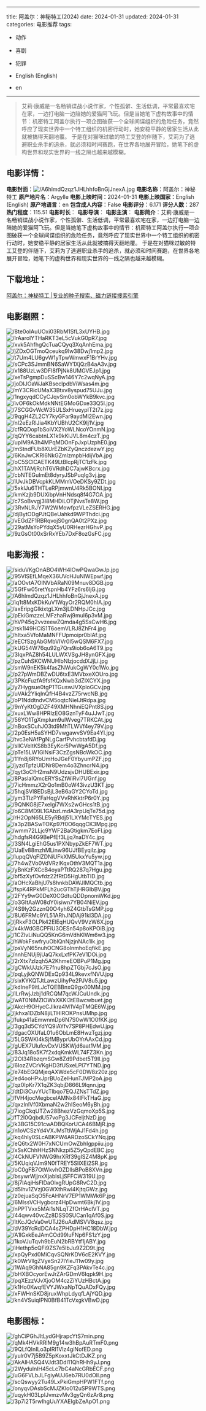 
---
title: 阿盖尔：神秘特工(2024)
date: 2024-01-31
updated: 2024-01-31
categories: 电影推荐
tags:
- 动作
- 喜剧
- 犯罪

- English (English)
- en
---


> 艾莉·康威是一名畅销谍战小说作家，个性孤僻、生活低调，平常最喜欢宅在家，一边打电脑一边陪她的爱猫阿飞玩。但是当她笔下虚构故事中的情节：机密特工阿盖尔执行一项企图破获一个全球间谍组织的危险任务，竟然呼应了现实世界中一个特工组织的机密行动时，她安稳平静的居家生活从此就被搞得天翻地覆。 于是在对猫咪过敏的特工艾登的伴随下，艾莉为了逃避职业杀手的追杀，就必须和时间赛跑，在世界各地展开冒险，她笔下的虚构世界和现实世界的一线之隔也越来越模糊。

## **电影详情**：

**电影封面**：<img src="https://image.tmdb.org/t/p/w200/A6hlmdQzqz1JHLhhfoBnGjJnexA.jpg" alt="/A6hlmdQzqz1JHLhhfoBnGjJnexA.jpg" title="/A6hlmdQzqz1JHLhhfoBnGjJnexA.jpg">
**电影名称**：阿盖尔：神秘特工
**原产地片名**：Argylle
**电影上映时间**：2024-01-31
**电影上映国家**：English (English)
**原产地语言**：en
**包含成人内容**：False
**电影评分**：6.171
**评分人数**：287
**热门程度**：115.51
**电影时长**：
**电影导演**：
**电影主演**：
**电影简介**：艾莉·康威是一名畅销谍战小说作家，个性孤僻、生活低调，平常最喜欢宅在家，一边打电脑一边陪她的爱猫阿飞玩。但是当她笔下虚构故事中的情节：机密特工阿盖尔执行一项企图破获一个全球间谍组织的危险任务，竟然呼应了现实世界中一个特工组织的机密行动时，她安稳平静的居家生活从此就被搞得天翻地覆。 于是在对猫咪过敏的特工艾登的伴随下，艾莉为了逃避职业杀手的追杀，就必须和时间赛跑，在世界各地展开冒险，她笔下的虚构世界和现实世界的一线之隔也越来越模糊。

## **下载地址**：
[阿盖尔：神秘特工 |专业的种子搜索、磁力链接搜索引擎](https://movie.amd794.com:2083/?search=Argylle&ordering=&mode=match_phrase&page_size=10&page=1)
 

## **电影剧照**：
<img src="https://image.tmdb.org/t/p/original/8te0oIAuUOxi03RbM1SfL3xUYHB.jpg" alt="/8te0oIAuUOxi03RbM1SfL3xUYHB.jpg" title="/8te0oIAuUOxi03RbM1SfL3xUYHB.jpg"><img src="https://image.tmdb.org/t/p/original/lrAarolYTHaRKT3eL5cVukG0pR7.jpg" alt="/lrAarolYTHaRKT3eL5cVukG0pR7.jpg" title="/lrAarolYTHaRKT3eL5cVukG0pR7.jpg"><img src="https://image.tmdb.org/t/p/original/xvk5AhfhgQcTuaCQyq3XqAnhEma.jpg" alt="/xvk5AhfhgQcTuaCQyq3XqAnhEma.jpg" title="/xvk5AhfhgQcTuaCQyq3XqAnhEma.jpg"><img src="https://image.tmdb.org/t/p/original/jZDxOGTmoQceukq9Iw38Dwj1mp2.jpg" alt="/jZDxOGTmoQceukq9Iw38Dwj1mp2.jpg" title="/jZDxOGTmoQceukq9Iw38Dwj1mp2.jpg"><img src="https://image.tmdb.org/t/p/original/t7Um4LU6gvW1yTpwWmwxF1BrYHv.jpg" alt="/t7Um4LU6gvW1yTpwWmwxF1BrYHv.jpg" title="/t7Um4LU6gvW1yTpwWmwxF1BrYHv.jpg"><img src="https://image.tmdb.org/t/p/original/sCPc3SJmmBN6SaWY1XjQzB4aA3v.jpg" alt="/sCPc3SJmmBN6SaWY1XjQzB4aA3v.jpg" title="/sCPc3SJmmBN6SaWY1XjQzB4aA3v.jpg"><img src="https://image.tmdb.org/t/p/original/x188UzLw3DFI8fPjNk8UMGVEJp1.jpg" alt="/x188UzLw3DFI8fPjNk8UMGVEJp1.jpg" title="/x188UzLw3DFI8fPjNk8UMGVEJp1.jpg"><img src="https://image.tmdb.org/t/p/original/xeTsPgmpDuSScBw146Y7c2wqNyA.jpg" alt="/xeTsPgmpDuSScBw146Y7c2wqNyA.jpg" title="/xeTsPgmpDuSScBw146Y7c2wqNyA.jpg"><img src="https://image.tmdb.org/t/p/original/joDIJOaWJaKBseclpdbViWsas4m.jpg" alt="/joDIJOaWJaKBseclpdbViWsas4m.jpg" title="/joDIJOaWJaKBseclpdbViWsas4m.jpg"><img src="https://image.tmdb.org/t/p/original/mY3CRicUMaX3Btxv8yspud75UJu.jpg" alt="/mY3CRicUMaX3Btxv8yspud75UJu.jpg" title="/mY3CRicUMaX3Btxv8yspud75UJu.jpg"><img src="https://image.tmdb.org/t/p/original/1ngxyqdCCyCJqvSm0obWYkB9kvc.jpg" alt="/1ngxyqdCCyCJqvSm0obWYkB9kvc.jpg" title="/1ngxyqdCCyCJqvSm0obWYkB9kvc.jpg"><img src="https://image.tmdb.org/t/p/original/ivOF6kOkMdkNNtEGMoGDxe33Q5I.jpg" alt="/ivOF6kOkMdkNNtEGMoGDxe33Q5I.jpg" title="/ivOF6kOkMdkNNtEGMoGDxe33Q5I.jpg"><img src="https://image.tmdb.org/t/p/original/7SCGGvWcW35ULSxHrueypIT2t7z.jpg" alt="/7SCGGvWcW35ULSxHrueypIT2t7z.jpg" title="/7SCGGvWcW35ULSxHrueypIT2t7z.jpg"><img src="https://image.tmdb.org/t/p/original/9qgH4ZL2CY7kyGFar9aydMl2Ewn.jpg" alt="/9qgH4ZL2CY7kyGFar9aydMl2Ewn.jpg" title="/9qgH4ZL2CY7kyGFar9aydMl2Ewn.jpg"><img src="https://image.tmdb.org/t/p/original/nI2eEzRlJia4KbYUBhU2CK9Ij1V.jpg" alt="/nI2eEzRlJia4KbYUBhU2CK9Ij1V.jpg" title="/nI2eEzRlJia4KbYUBhU2CK9Ij1V.jpg"><img src="https://image.tmdb.org/t/p/original/cfRQDop1bSolVX2YoWLNcoYOnmN.jpg" alt="/cfRQDop1bSolVX2YoWLNcoYOnmN.jpg" title="/cfRQDop1bSolVX2YoWLNcoYOnmN.jpg"><img src="https://image.tmdb.org/t/p/original/qQYY6cabtnLX1k9kKlJVL8m4czT.jpg" alt="/qQYY6cabtnLX1k9kKlJVL8m4czT.jpg" title="/qQYY6cabtnLX1k9kKlJVL8m4czT.jpg"><img src="https://image.tmdb.org/t/p/original/uplM9A3h4MPqMDOnFpJxpUzphE0.jpg" alt="/uplM9A3h4MPqMDOnFpJxpUzphE0.jpg" title="/uplM9A3h4MPqMDOnFpJxpUzphE0.jpg"><img src="https://image.tmdb.org/t/p/original/mStndFUb8XUrEZbKZyQnczdezwY.jpg" alt="/mStndFUb8XUrEZbKZyQnczdezwY.jpg" title="/mStndFUb8XUrEZbKZyQnczdezwY.jpg"><img src="https://image.tmdb.org/t/p/original/6KnJwCKRl6NkGZmlzmpbHdijVbA.jpg" alt="/6KnJwCKRl6NkGZmlzmpbHdijVbA.jpg" title="/6KnJwCKRl6NkGZmlzmpbHdijVbA.jpg"><img src="https://image.tmdb.org/t/p/original/oC5SClCAETK49LtBlcpRjTC1zFk.jpg" alt="/oC5SClCAETK49LtBlcpRjTC1zFk.jpg" title="/oC5SClCAETK49LtBlcpRjTC1zFk.jpg"><img src="https://image.tmdb.org/t/p/original/hX1TAMjRchT6VRdhDC7ajwKBcrx.jpg" alt="/hX1TAMjRchT6VRdhDC7ajwKBcrx.jpg" title="/hX1TAMjRchT6VRdhDC7ajwKBcrx.jpg"><img src="https://image.tmdb.org/t/p/original/cbNTEGuImEt8dyryJSbPuqIg3vj.jpg" alt="/cbNTEGuImEt8dyryJSbPuqIg3vj.jpg" title="/cbNTEGuImEt8dyryJSbPuqIg3vj.jpg"><img src="https://image.tmdb.org/t/p/original/lUvJkDBVcpkKLMMmVOeDKSy9ZDt.jpg" alt="/lUvJkDBVcpkKLMMmVOeDKSy9ZDt.jpg" title="/lUvJkDBVcpkKLMMmVOeDKSy9ZDt.jpg"><img src="https://image.tmdb.org/t/p/original/5xklJu6THTLeRPjmwnU4Rk5BONI.jpg" alt="/5xklJu6THTLeRPjmwnU4Rk5BONI.jpg" title="/5xklJu6THTLeRPjmwnU4Rk5BONI.jpg"><img src="https://image.tmdb.org/t/p/original/kmKzjb9DUXibpVnHNdsq8f4G7OA.jpg" alt="/kmKzjb9DUXibpVnHNdsq8f4G7OA.jpg" title="/kmKzjb9DUXibpVnHNdsq8f4G7OA.jpg"><img src="https://image.tmdb.org/t/p/original/c7SoBvvgj3I8MHDiLOTjNvsTe8W.jpg" alt="/c7SoBvvgj3I8MHDiLOTjNvsTe8W.jpg" title="/c7SoBvvgj3I8MHDiLOTjNvsTe8W.jpg"><img src="https://image.tmdb.org/t/p/original/3RvNLRJY7W2WMowfpzVLeZSERHG.jpg" alt="/3RvNLRJY7W2WMowfpzVLeZSERHG.jpg" title="/3RvNLRJY7W2WMowfpzVLeZSERHG.jpg"><img src="https://image.tmdb.org/t/p/original/djBytODgPJtQBeUahkd9WPThdci.jpg" alt="/djBytODgPJtQBeUahkd9WPThdci.jpg" title="/djBytODgPJtQBeUahkd9WPThdci.jpg"><img src="https://image.tmdb.org/t/p/original/vEGdZF1RBRqvojS0gnQA0t2PXz.jpg" alt="/vEGdZF1RBRqvojS0gnQA0t2PXz.jpg" title="/vEGdZF1RBRqvojS0gnQA0t2PXz.jpg"><img src="https://image.tmdb.org/t/p/original/29atMsYoPYdqX5yU0RHezrHGhvP.jpg" alt="/29atMsYoPYdqX5yU0RHezrHGhvP.jpg" title="/29atMsYoPYdqX5yU0RHezrHGhvP.jpg"><img src="https://image.tmdb.org/t/p/original/9zGsOt00xSrRxYEb7DxF8ozGsFC.jpg" alt="/9zGsOt00xSrRxYEb7DxF8ozGsFC.jpg" title="/9zGsOt00xSrRxYEb7DxF8ozGsFC.jpg">

## **电影海报**：
<img src="https://image.tmdb.org/t/p/original/siduVKgOnABO4WH4lOwPQwaGwJp.jpg" alt="/siduVKgOnABO4WH4lOwPQwaGwJp.jpg" title="/siduVKgOnABO4WH4lOwPQwaGwJp.jpg"><img src="https://image.tmdb.org/t/p/original/95VlSEfLMqeX36UVcHJuNlWEpwf.jpg" alt="/95VlSEfLMqeX36UVcHJuNlWEpwf.jpg" title="/95VlSEfLMqeX36UVcHJuNlWEpwf.jpg"><img src="https://image.tmdb.org/t/p/original/aOOvtA7OINVbARaN09Mnuv8DGB.jpg" alt="/aOOvtA7OINVbARaN09Mnuv8DGB.jpg" title="/aOOvtA7OINVbARaN09Mnuv8DGB.jpg"><img src="https://image.tmdb.org/t/p/original/5GfFw05retYspnHb4YFz6rs6ljG.jpg" alt="/5GfFw05retYspnHb4YFz6rs6ljG.jpg" title="/5GfFw05retYspnHb4YFz6rs6ljG.jpg"><img src="https://image.tmdb.org/t/p/original/A6hlmdQzqz1JHLhhfoBnGjJnexA.jpg" alt="/A6hlmdQzqz1JHLhhfoBnGjJnexA.jpg" title="/A6hlmdQzqz1JHLhhfoBnGjJnexA.jpg"><img src="https://image.tmdb.org/t/p/original/iq1t8MxKDkKuV1WqyOr2RQM0hIA.jpg" alt="/iq1t8MxKDkKuV1WqyOr2RQM0hIA.jpg" title="/iq1t8MxKDkKuV1WqyOr2RQM0hIA.jpg"><img src="https://image.tmdb.org/t/p/original/axEripgGIkixtgLXm3jLDNHpJCc.jpg" alt="/axEripgGIkixtgLXm3jLDNHpJCc.jpg" title="/axEripgGIkixtgLXm3jLDNHpJCc.jpg"><img src="https://image.tmdb.org/t/p/original/pEkiGmzzeLMFzhaRwj9mul6p3vM.jpg" alt="/pEkiGmzzeLMFzhaRwj9mul6p3vM.jpg" title="/pEkiGmzzeLMFzhaRwj9mul6p3vM.jpg"><img src="https://image.tmdb.org/t/p/original/hVP45q2vvzeewZQmda4g5SsCwH6.jpg" alt="/hVP45q2vvzeewZQmda4g5SsCwH6.jpg" title="/hVP45q2vvzeewZQmda4g5SsCwH6.jpg"><img src="https://image.tmdb.org/t/p/original/rsk1I49HCiS1T6oemVLRJ8ZhFr4.jpg" alt="/rsk1I49HCiS1T6oemVLRJ8ZhFr4.jpg" title="/rsk1I49HCiS1T6oemVLRJ8ZhFr4.jpg"><img src="https://image.tmdb.org/t/p/original/hItxa5VfoMaMNFFUpmoipr0blAf.jpg" alt="/hItxa5VfoMaMNFFUpmoipr0blAf.jpg" title="/hItxa5VfoMaMNFFUpmoipr0blAf.jpg"><img src="https://image.tmdb.org/t/p/original/eECfSzgAbGMbVIVr0I5wQSM6FX7.jpg" alt="/eECfSzgAbGMbVIVr0I5wQSM6FX7.jpg" title="/eECfSzgAbGMbVIVr0I5wQSM6FX7.jpg"><img src="https://image.tmdb.org/t/p/original/kUG54W76qu92g7Qrs9iob6oA6T9.jpg" alt="/kUG54W76qu92g7Qrs9iob6oA6T9.jpg" title="/kUG54W76qu92g7Qrs9iob6oA6T9.jpg"><img src="https://image.tmdb.org/t/p/original/3IqxPAZ8h54LULWXVSgJH8ynGFX.jpg" alt="/3IqxPAZ8h54LULWXVSgJH8ynGFX.jpg" title="/3IqxPAZ8h54LULWXVSgJH8ynGFX.jpg"><img src="https://image.tmdb.org/t/p/original/pzCuhSKCWNUHlbNlzjocddXJjLi.jpg" alt="/pzCuhSKCWNUHlbNlzjocddXJjLi.jpg" title="/pzCuhSKCWNUHlbNlzjocddXJjLi.jpg"><img src="https://image.tmdb.org/t/p/original/smW9nEK5k4fasZNWukCgWY0c1Wo.jpg" alt="/smW9nEK5k4fasZNWukCgWY0c1Wo.jpg" title="/smW9nEK5k4fasZNWukCgWY0c1Wo.jpg"><img src="https://image.tmdb.org/t/p/original/p27pWmDBZwDU6txE3MVbxeXOUro.jpg" alt="/p27pWmDBZwDU6txE3MVbxeXOUro.jpg" title="/p27pWmDBZwDU6txE3MVbxeXOUro.jpg"><img src="https://image.tmdb.org/t/p/original/3PKcFuzfA9fsfKQxNwb3dZlXCYX.jpg" alt="/3PKcFuzfA9fsfKQxNwb3dZlXCYX.jpg" title="/3PKcFuzfA9fsfKQxNwb3dZlXCYX.jpg"><img src="https://image.tmdb.org/t/p/original/yZHygsue0tgP1TGuswJVXploGCv.jpg" alt="/yZHygsue0tgP1TGuswJVXploGCv.jpg" title="/yZHygsue0tgP1TGuswJVXploGCv.jpg"><img src="https://image.tmdb.org/t/p/original/uVAk2YliqInQfH4B4vzZ75rwcNB.jpg" alt="/uVAk2YliqInQfH4B4vzZ75rwcNB.jpg" title="/uVAk2YliqInQfH4B4vzZ75rwcNB.jpg"><img src="https://image.tmdb.org/t/p/original/oP1NddtndvCM5oqtcNieIJtRdpa.jpg" alt="/oP1NddtndvCM5oqtcNieIJtRdpa.jpg" title="/oP1NddtndvCM5oqtcNieIJtRdpa.jpg"><img src="https://image.tmdb.org/t/p/original/9nYyKtOgDZF49XMHNhniEQPnt8S.jpg" alt="/9nYyKtOgDZF49XMHNhniEQPnt8S.jpg" title="/9nYyKtOgDZF49XMHNhniEQPnt8S.jpg"><img src="https://image.tmdb.org/t/p/original/xuxLWw8HPRIzEO8GznTyF4uJJwT.jpg" alt="/xuxLWw8HPRIzEO8GznTyF4uJJwT.jpg" title="/xuxLWw8HPRIzEO8GznTyF4uJJwT.jpg"><img src="https://image.tmdb.org/t/p/original/56YO1TgXmplum9ulWveg7TRKCAt.jpg" alt="/56YO1TgXmplum9ulWveg7TRKCAt.jpg" title="/56YO1TgXmplum9ulWveg7TRKCAt.jpg"><img src="https://image.tmdb.org/t/p/original/nBoxSCuhJO3td9MhTLWVf4ey79V.jpg" alt="/nBoxSCuhJO3td9MhTLWVf4ey79V.jpg" title="/nBoxSCuhJO3td9MhTLWVf4ey79V.jpg"><img src="https://image.tmdb.org/t/p/original/2p0EsH5aSYHD7vwgawvSV9Ea4YI.jpg" alt="/2p0EsH5aSYHD7vwgawvSV9Ea4YI.jpg" title="/2p0EsH5aSYHD7vwgawvSV9Ea4YI.jpg"><img src="https://image.tmdb.org/t/p/original/tvc3eNAfPgNLgCarfPvhcbtafdD.jpg" alt="/tvc3eNAfPgNLgCarfPvhcbtafdD.jpg" title="/tvc3eNAfPgNLgCarfPvhcbtafdD.jpg"><img src="https://image.tmdb.org/t/p/original/sllCVeItKS8b3EyKcr5PwWgA5Df.jpg" alt="/sllCVeItKS8b3EyKcr5PwWgA5Df.jpg" title="/sllCVeItKS8b3EyKcr5PwWgA5Df.jpg"><img src="https://image.tmdb.org/t/p/original/pTe15LW1GlNsiF3CzZgsNBcWkOC.jpg" alt="/pTe15LW1GlNsiF3CzZgsNBcWkOC.jpg" title="/pTe15LW1GlNsiF3CzZgsNBcWkOC.jpg"><img src="https://image.tmdb.org/t/p/original/11fn8j6RYoUmHoJGeF0YbyumPZF.jpg" alt="/11fn8j6RYoUmHoJGeF0YbyumPZF.jpg" title="/11fn8j6RYoUmHoJGeF0YbyumPZF.jpg"><img src="https://image.tmdb.org/t/p/original/jyzdTpfzUIDNr8Dem4o3ZhncrN4.jpg" alt="/jyzdTpfzUIDNr8Dem4o3ZhncrN4.jpg" title="/jyzdTpfzUIDNr8Dem4o3ZhncrN4.jpg"><img src="https://image.tmdb.org/t/p/original/qyt3oCfH2msN9UdzsjvDHUBExir.jpg" alt="/qyt3oCfH2msN9UdzsjvDHUBExir.jpg" title="/qyt3oCfH2msN9UdzsjvDHUBExir.jpg"><img src="https://image.tmdb.org/t/p/original/8PaslaIQmcERYSsZtWiRvl7UGnf.jpg" alt="/8PaslaIQmcERYSsZtWiRvl7UGnf.jpg" title="/8PaslaIQmcERYSsZtWiRvl7UGnf.jpg"><img src="https://image.tmdb.org/t/p/original/7icHmmzX2rQo1mB0oW43ivzU3KT.jpg" alt="/7icHmmzX2rQo1mB0oW43ivzU3KT.jpg" title="/7icHmmzX2rQo1mB0oW43ivzU3KT.jpg"><img src="https://image.tmdb.org/t/p/original/5hqjSVl8EDsBjL3eB6aGY2CYoTd.jpg" alt="/5hqjSVl8EDsBjL3eB6aGY2CYoTd.jpg" title="/5hqjSVl8EDsBjL3eB6aGY2CYoTd.jpg"><img src="https://image.tmdb.org/t/p/original/ym3TlzPYFaHqgVVvRhKktrP6r0Y.jpg" alt="/ym3TlzPYFaHqgVVvRhKktrP6r0Y.jpg" title="/ym3TlzPYFaHqgVVvRhKktrP6r0Y.jpg"><img src="https://image.tmdb.org/t/p/original/9QNKG8jE7xeIgi7WXs2wGHcs1tB.jpg" alt="/9QNKG8jE7xeIgi7WXs2wGHcs1tB.jpg" title="/9QNKG8jE7xeIgi7WXs2wGHcs1tB.jpg"><img src="https://image.tmdb.org/t/p/original/o6C8MD9L1GAbzLmdA3rpUqTe75d.jpg" alt="/o6C8MD9L1GAbzLmdA3rpUqTe75d.jpg" title="/o6C8MD9L1GAbzLmdA3rpUqTe75d.jpg"><img src="https://image.tmdb.org/t/p/original/rH2OpN65LE5yRBdj51LXYMcTYES.jpg" alt="/rH2OpN65LE5yRBdj51LXYMcTYES.jpg" title="/rH2OpN65LE5yRBdj51LXYMcTYES.jpg"><img src="https://image.tmdb.org/t/p/original/a3p2BASwTOKp97f0O6qqgCK3Mpg.jpg" alt="/a3p2BASwTOKp97f0O6qqgCK3Mpg.jpg" title="/a3p2BASwTOKp97f0O6qqgCK3Mpg.jpg"><img src="https://image.tmdb.org/t/p/original/wmm72LLjc9YWF2BaGtigkm7EoFI.jpg" alt="/wmm72LLjc9YWF2BaGtigkm7EoFI.jpg" title="/wmm72LLjc9YWF2BaGtigkm7EoFI.jpg"><img src="https://image.tmdb.org/t/p/original/hdgfsR4G9BePfEf3Ljjq7naDY4c.jpg" alt="/hdgfsR4G9BePfEf3Ljjq7naDY4c.jpg" title="/hdgfsR4G9BePfEf3Ljjq7naDY4c.jpg"><img src="https://image.tmdb.org/t/p/original/3SN4LgiEhG5us1PXNbypZkEF7WT.jpg" alt="/3SN4LgiEhG5us1PXNbypZkEF7WT.jpg" title="/3SN4LgiEhG5us1PXNbypZkEF7WT.jpg"><img src="https://image.tmdb.org/t/p/original/UaEv88mzhMLinw96UJfBEyqilz.jpg" alt="/UaEv88mzhMLinw96UJfBEyqilz.jpg" title="/UaEv88mzhMLinw96UJfBEyqilz.jpg"><img src="https://image.tmdb.org/t/p/original/lupqQVqFlZDNiUFkXM5UkxYu5yw.jpg" alt="/lupqQVqFlZDNiUFkXM5UkxYu5yw.jpg" title="/lupqQVqFlZDNiUFkXM5UkxYu5yw.jpg"><img src="https://image.tmdb.org/t/p/original/7h4wZVo0VdVRzlKqxOthV3MQT1a.jpg" alt="/7h4wZVo0VdVRzlKqxOthV3MQT1a.jpg" title="/7h4wZVo0VdVRzlKqxOthV3MQT1a.jpg"><img src="https://image.tmdb.org/t/p/original/yBnKzFXCcB4oyaPTtRQ287q7Hgu.jpg" alt="/yBnKzFXCcB4oyaPTtRQ287q7Hgu.jpg" title="/yBnKzFXCcB4oyaPTtRQ287q7Hgu.jpg"><img src="https://image.tmdb.org/t/p/original/bf5zXyfOvfdz22fRtD5HgUtbTID.jpg" alt="/bf5zXyfOvfdz22fRtD5HgUtbTID.jpg" title="/bf5zXyfOvfdz22fRtD5HgUtbTID.jpg"><img src="https://image.tmdb.org/t/p/original/aOHcXaBhjU7s8hnkbDAWJIMQCtb.jpg" alt="/aOHcXaBhjU7s8hnkbDAWJIMQCtb.jpg" title="/aOHcXaBhjU7s8hnkbDAWJIMQCtb.jpg"><img src="https://image.tmdb.org/t/p/original/fspK4RPkMFLh2ucGThTjHRGIbBV.jpg" alt="/fspK4RPkMFLh2ucGThTjHRGIbBV.jpg" title="/fspK4RPkMFLh2ucGThTjHRGIbBV.jpg"><img src="https://image.tmdb.org/t/p/original/2FYy9wG0DeX0CGdtuQDDpnomWKd.jpg" alt="/2FYy9wG0DeX0CGdtuQDDpnomWKd.jpg" title="/2FYy9wG0DeX0CGdtuQDDpnomWKd.jpg"><img src="https://image.tmdb.org/t/p/original/o3GItAaW08dY0isiwn7YB04NiEV.jpg" alt="/o3GItAaW08dY0isiwn7YB04NiEV.jpg" title="/o3GItAaW08dY0isiwn7YB04NiEV.jpg"><img src="https://image.tmdb.org/t/p/original/4S9ly2GzznQ0O4yh6Z4GtbTsGMP.jpg" alt="/4S9ly2GzznQ0O4yh6Z4GtbTsGMP.jpg" title="/4S9ly2GzznQ0O4yh6Z4GtbTsGMP.jpg"><img src="https://image.tmdb.org/t/p/original/8U6FRMc9YL51ARhJNDAj91kI3DA.jpg" alt="/8U6FRMc9YL51ARhJNDAj91kI3DA.jpg" title="/8U6FRMc9YL51ARhJNDAj91kI3DA.jpg"><img src="https://image.tmdb.org/t/p/original/jRkxF3OLPk42ElEqHUQvV9VzW6X.jpg" alt="/jRkxF3OLPk42ElEqHUQvV9VzW6X.jpg" title="/jRkxF3OLPk42ElEqHUQvV9VzW6X.jpg"><img src="https://image.tmdb.org/t/p/original/x4kWdGBCPFiU3OESn54p8oKPOiB.jpg" alt="/x4kWdGBCPFiU3OESn54p8oKPOiB.jpg" title="/x4kWdGBCPFiU3OESn54p8oKPOiB.jpg"><img src="https://image.tmdb.org/t/p/original/1CZlvLiNuQQ5KnG6mVdhKlWm6w3.jpg" alt="/1CZlvLiNuQQ5KnG6mVdhKlWm6w3.jpg" title="/1CZlvLiNuQQ5KnG6mVdhKlWm6w3.jpg"><img src="https://image.tmdb.org/t/p/original/hWokFswfryuObIQnNjzjnNAc1lk.jpg" alt="/hWokFswfryuObIQnNjzjnNAc1lk.jpg" title="/hWokFswfryuObIQnNjzjnNAc1lk.jpg"><img src="https://image.tmdb.org/t/p/original/psVyN65nuhOCNG8olnmhoEqfikE.jpg" alt="/psVyN65nuhOCNG8olnmhoEqfikE.jpg" title="/psVyN65nuhOCNG8olnmhoEqfikE.jpg"><img src="https://image.tmdb.org/t/p/original/nnhENUj9jUaQ7kxLxfPK7eV1DOi.jpg" alt="/nnhENUj9jUaQ7kxLxfPK7eV1DOi.jpg" title="/nnhENUj9jUaQ7kxLxfPK7eV1DOi.jpg"><img src="https://image.tmdb.org/t/p/original/2rXtx7zIzqh5A2KhmeEOBPuP1Mg.jpg" alt="/2rXtx7zIzqh5A2KhmeEOBPuP1Mg.jpg" title="/2rXtx7zIzqh5A2KhmeEOBPuP1Mg.jpg"><img src="https://image.tmdb.org/t/p/original/gCWkUJzk7E7fnu8hpZTGbj7cJsO.jpg" alt="/gCWkUJzk7E7fnu8hpZTGbj7cJsO.jpg" title="/gCWkUJzk7E7fnu8hpZTGbj7cJsO.jpg"><img src="https://image.tmdb.org/t/p/original/pqLyjkQNWDExQp934L9kevxfNVU.jpg" alt="/pqLyjkQNWDExQp934L9kevxfNVU.jpg" title="/pqLyjkQNWDExQp934L9kevxfNVU.jpg"><img src="https://image.tmdb.org/t/p/original/sixKYKQTJtLawzUihyPe2PJV8u5.jpg" alt="/sixKYKQTJtLawzUihyPe2PJV8u5.jpg" title="/sixKYKQTJtLawzUihyPe2PJV8u5.jpg"><img src="https://image.tmdb.org/t/p/original/kdIneF9itLJcTQEBBnxQ9gx00MM.jpg" alt="/kdIneF9itLJcTQEBBnxQ9gx00MM.jpg" title="/kdIneF9itLJcTQEBBnxQ9gx00MM.jpg"><img src="https://image.tmdb.org/t/p/original/lLrRwjJzbj1dRCQM7qcWJCuUndk.jpg" alt="/lLrRwjJzbj1dRCQM7qcWJCuUndk.jpg" title="/lLrRwjJzbj1dRCQM7qcWJCuUndk.jpg"><img src="https://image.tmdb.org/t/p/original/wAT0NiMZlOWxXKKl3tEBwcwbuet.jpg" alt="/wAT0NiMZlOWxXKKl3tEBwcwbuet.jpg" title="/wAT0NiMZlOWxXKKl3tEBwcwbuet.jpg"><img src="https://image.tmdb.org/t/p/original/AkcH9OHycCJlkra4M1V4pTMQE6W.jpg" alt="/AkcH9OHycCJlkra4M1V4pTMQE6W.jpg" title="/AkcH9OHycCJlkra4M1V4pTMQE6W.jpg"><img src="https://image.tmdb.org/t/p/original/jkhxa1DZbN8jiLTHIROKPnsUMhp.jpg" alt="/jkhxa1DZbN8jiLTHIROKPnsUMhp.jpg" title="/jkhxa1DZbN8jiLTHIROKPnsUMhp.jpg"><img src="https://image.tmdb.org/t/p/original/fukp41aEmwnmDp6N7S0wW1O0fKK.jpg" alt="/fukp41aEmwnmDp6N7S0wW1O0fKK.jpg" title="/fukp41aEmwnmDp6N7S0wW1O0fKK.jpg"><img src="https://image.tmdb.org/t/p/original/3gq3d5CYdYQ9iAYfv7SP8PHEdwU.jpg" alt="/3gq3d5CYdYQ9iAYfv7SP8PHEdwU.jpg" title="/3gq3d5CYdYQ9iAYfv7SP8PHEdwU.jpg"><img src="https://image.tmdb.org/t/p/original/dgacOXUfaL01u6ObLmE8HwzTgzj.jpg" alt="/dgacOXUfaL01u6ObLmE8HwzTgzj.jpg" title="/dgacOXUfaL01u6ObLmE8HwzTgzj.jpg"><img src="https://image.tmdb.org/t/p/original/5LGSWKl4kSjfMByprUbOYrAAxCd.jpg" alt="/5LGSWKl4kSjfMByprUbOYrAAxCd.jpg" title="/5LGSWKl4kSjfMByprUbOYrAAxCd.jpg"><img src="https://image.tmdb.org/t/p/original/gUEX7UlufcvDxVUSKWjd6aat1VM.jpg" alt="/gUEX7UlufcvDxVUSKWjd6aat1VM.jpg" title="/gUEX7UlufcvDxVUSKWjd6aat1VM.jpg"><img src="https://image.tmdb.org/t/p/original/83Jq18o5K7f2xdqKmkWL74FZ3Kn.jpg" alt="/83Jq18o5K7f2xdqKmkWL74FZ3Kn.jpg" title="/83Jq18o5K7f2xdqKmkWL74FZ3Kn.jpg"><img src="https://image.tmdb.org/t/p/original/2Ol34RbzqmSGw8Zd9Pdbet5T9Il.jpg" alt="/2Ol34RbzqmSGw8Zd9Pdbet5T9Il.jpg" title="/2Ol34RbzqmSGw8Zd9Pdbet5T9Il.jpg"><img src="https://image.tmdb.org/t/p/original/6IozZVCrVKgHD3fUSxeLPI7YTND.jpg" alt="/6IozZVCrVKgHD3fUSxeLPI7YTND.jpg" title="/6IozZVCrVKgHD3fUSxeLPI7YTND.jpg"><img src="https://image.tmdb.org/t/p/original/e74bEGQMjeqAXWde5cF0DW8z20z.jpg" alt="/e74bEGQMjeqAXWde5cF0DW8z20z.jpg" title="/e74bEGQMjeqAXWde5cF0DW8z20z.jpg"><img src="https://image.tmdb.org/t/p/original/ed4ooHPxJprBUoZelHunTJMP2oA.jpg" alt="/ed4ooHPxJprBUoZelHunTJMP2oA.jpg" title="/ed4ooHPxJprBUoZelHunTJMP2oA.jpg"><img src="https://image.tmdb.org/t/p/original/qz0IpKr7X1qZK3qbjD866L9lqnn.jpg" alt="/qz0IpKr7X1qZK3qbjD866L9lqnn.jpg" title="/qz0IpKr7X1qZK3qbjD866L9lqnn.jpg"><img src="https://image.tmdb.org/t/p/original/dtDi3CuvYUcTlbqo7EQJZNsTTdZ.jpg" alt="/dtDi3CuvYUcTlbqo7EQJZNsTTdZ.jpg" title="/dtDi3CuvYUcTlbqo7EQJZNsTTdZ.jpg"><img src="https://image.tmdb.org/t/p/original/fVH4jocMegbcelAMNx84IFkTHaG.jpg" alt="/fVH4jocMegbcelAMNx84IFkTHaG.jpg" title="/fVH4jocMegbcelAMNx84IFkTHaG.jpg"><img src="https://image.tmdb.org/t/p/original/qxzlnlVf0XbmaN2w2hISeoM6yBh.jpg" alt="/qxzlnlVf0XbmaN2w2hISeoM6yBh.jpg" title="/qxzlnlVf0XbmaN2w2hISeoM6yBh.jpg"><img src="https://image.tmdb.org/t/p/original/7iogCkqUTZw28BhezVzGqmoXp5S.jpg" alt="/7iogCkqUTZw28BhezVzGqmoXp5S.jpg" title="/7iogCkqUTZw28BhezVzGqmoXp5S.jpg"><img src="https://image.tmdb.org/t/p/original/fT2I0QqbdU57voPg3JCFeljtNzD.jpg" alt="/fT2I0QqbdU57voPg3JCFeljtNzD.jpg" title="/fT2I0QqbdU57voPg3JCFeljtNzD.jpg"><img src="https://image.tmdb.org/t/p/original/k3BG15C91cwADBQKorUCA46BMjR.jpg" alt="/k3BG15C91cwADBQKorUCA46BMjR.jpg" title="/k3BG15C91cwADBQKorUCA46BMjR.jpg"><img src="https://image.tmdb.org/t/p/original/n1oVCSzYd4VXJMsTtlWjAJ1Fd4h.jpg" alt="/n1oVCSzYd4VXJMsTtlWjAJ1Fd4h.jpg" title="/n1oVCSzYd4VXJMsTtlWjAJ1Fd4h.jpg"><img src="https://image.tmdb.org/t/p/original/kq4hIy0SLcABKPW4ARDzoSCkYNq.jpg" alt="/kq4hIy0SLcABKPW4ARDzoSCkYNq.jpg" title="/kq4hIy0SLcABKPW4ARDzoSCkYNq.jpg"><img src="https://image.tmdb.org/t/p/original/eQ6tx2W0H7xNCUmOwZbhIgppiiu.jpg" alt="/eQ6tx2W0H7xNCUmOwZbhIgppiiu.jpg" title="/eQ6tx2W0H7xNCUmOwZbhIgppiiu.jpg"><img src="https://image.tmdb.org/t/p/original/xSsKChhHHzSNNkzpi5Z5yQpdEBC.jpg" alt="/xSsKChhHHzSNNkzpi5Z5yQpdEBC.jpg" title="/xSsKChhHHzSNNkzpi5Z5yQpdEBC.jpg"><img src="https://image.tmdb.org/t/p/original/4CkNUFVNWG9hrXRf39gISZ4M8pK.jpg" alt="/4CkNUFVNWG9hrXRf39gISZ4M8pK.jpg" title="/4CkNUFVNWG9hrXRf39gISZ4M8pK.jpg"><img src="https://image.tmdb.org/t/p/original/5KUqiqVJm9N0fTREY5SllXEi2SR.jpg" alt="/5KUqiqVJm9N0fTREY5SllXEi2SR.jpg" title="/5KUqiqVJm9N0fTREY5SllXEi2SR.jpg"><img src="https://image.tmdb.org/t/p/original/oC0gFB7OtWkvhOZDllsBPoB8XVn.jpg" alt="/oC0gFB7OtWkvhOZDllsBPoB8XVn.jpg" title="/oC0gFB7OtWkvhOZDllsBPoB8XVn.jpg"><img src="https://image.tmdb.org/t/p/original/bsywrWjjnxXjablsLjSFFCW319U.jpg" alt="/bsywrWjjnxXjablsLjSFFCW319U.jpg" title="/bsywrWjjnxXjablsLjSFFCW319U.jpg"><img src="https://image.tmdb.org/t/p/original/8j7IAqiHsFIDaOlxgRUpG8RvC2D.jpg" alt="/8j7IAqiHsFIDaOlxgRUpG8RvC2D.jpg" title="/8j7IAqiHsFIDaOlxgRUpG8RvC2D.jpg"><img src="https://image.tmdb.org/t/p/original/d5lhv1ZVzj0GWXthRwl4KjtqGWz.jpg" alt="/d5lhv1ZVzj0GWXthRwl4KjtqGWz.jpg" title="/d5lhv1ZVzj0GWXthRwl4KjtqGWz.jpg"><img src="https://image.tmdb.org/t/p/original/z0ejuaSqO5FcAHNrV7EP1WMWk6P.jpg" alt="/z0ejuaSqO5FcAHNrV7EP1WMWk6P.jpg" title="/z0ejuaSqO5FcAHNrV7EP1WMWk6P.jpg"><img src="https://image.tmdb.org/t/p/original/6MlssVCHygbcrz4HpDwmt6Bkj1V.jpg" alt="/6MlssVCHygbcrz4HpDwmt6Bkj1V.jpg" title="/6MlssVCHygbcrz4HpDwmt6Bkj1V.jpg"><img src="https://image.tmdb.org/t/p/original/nPPTVxx5MAi1sNLqTZfOrHAcIVT.jpg" alt="/nPPTVxx5MAi1sNLqTZfOrHAcIVT.jpg" title="/nPPTVxx5MAi1sNLqTZfOrHAcIVT.jpg"><img src="https://image.tmdb.org/t/p/original/44qwv40vcZz8DSS0SUCan1qAf0S.jpg" alt="/44qwv40vcZz8DSS0SUCan1qAf0S.jpg" title="/44qwv40vcZz8DSS0SUCan1qAf0S.jpg"><img src="https://image.tmdb.org/t/p/original/ltKcJQcVa0wUTJ26uAdMSVV8qsz.jpg" alt="/ltKcJQcVa0wUTJ26uAdMSVV8qsz.jpg" title="/ltKcJQcVa0wUTJ26uAdMSVV8qsz.jpg"><img src="https://image.tmdb.org/t/p/original/dV39YcRdDCA4sZPHDpH1HC18DbW.jpg" alt="/dV39YcRdDCA4sZPHDpH1HC18DbW.jpg" title="/dV39YcRdDCA4sZPHDpH1HC18DbW.jpg"><img src="https://image.tmdb.org/t/p/original/A1lGxkEeJAmCOd99IuFNp6FS1zY.jpg" alt="/A1lGxkEeJAmCOd99IuFNp6FS1zY.jpg" title="/A1lGxkEeJAmCOd99IuFNp6FS1zY.jpg"><img src="https://image.tmdb.org/t/p/original/1koVJuTqvh9bEuN2bRBYtf1jABY.jpg" alt="/1koVJuTqvh9bEuN2bRBYtf1jABY.jpg" title="/1koVJuTqvh9bEuN2bRBYtf1jABY.jpg"><img src="https://image.tmdb.org/t/p/original/iHethp5cQFi9ZS7e5lbJu9Z2D9t.jpg" alt="/iHethp5cQFi9ZS7e5lbJu9Z2D9t.jpg" title="/iHethp5cQFi9ZS7e5lbJu9Z2D9t.jpg"><img src="https://image.tmdb.org/t/p/original/xpQyPxd0MiCqvSQNrKDV6cE2KVY.jpg" alt="/xpQyPxd0MiCqvSQNrKDV6cE2KVY.jpg" title="/xpQyPxd0MiCqvSQNrKDV6cE2KVY.jpg"><img src="https://image.tmdb.org/t/p/original/k0WrVllgZVyeSn27lYieJ11w09y.jpg" alt="/k0WrVllgZVyeSn27lYieJ11w09y.jpg" title="/k0WrVllgZVyeSn27lYieJ11w09y.jpg"><img src="https://image.tmdb.org/t/p/original/1WAq9GhNA85gn9KZFq3PAkvTe4c.jpg" alt="/1WAq9GhNA85gn9KZFq3PAkvTe4c.jpg" title="/1WAq9GhNA85gn9KZFq3PAkvTe4c.jpg"><img src="https://image.tmdb.org/t/p/original/bHXBOcyorEwJrZArGDmV6Iqpk9H.jpg" alt="/bHXBOcyorEwJrZArGDmV6Iqpk9H.jpg" title="/bHXBOcyorEwJrZArGDmV6Iqpk9H.jpg"><img src="https://image.tmdb.org/t/p/original/pqXEzzVJvXjoOM4czZiYUzHBctA.jpg" alt="/pqXEzzVJvXjoOM4czZiYUzHBctA.jpg" title="/pqXEzzVJvXjoOM4czZiYUzHBctA.jpg"><img src="https://image.tmdb.org/t/p/original/k1Ho0KwqfEVYJWxaNpTQuADxFQy.jpg" alt="/k1Ho0KwqfEVYJWxaNpTQuADxFQy.jpg" title="/k1Ho0KwqfEVYJWxaNpTQuADxFQy.jpg"><img src="https://image.tmdb.org/t/p/original/xFWHnSKD8jruxWhpLdyqfLAjYQD.jpg" alt="/xFWHnSKD8jruxWhpLdyqfLAjYQD.jpg" title="/xFWHnSKD8jruxWhpLdyqfLAjYQD.jpg"><img src="https://image.tmdb.org/t/p/original/kn4VSuiqIPN0BfB41TcVxgkVBwD.jpg" alt="/kn4VSuiqIPN0BfB41TcVxgkVBwD.jpg" title="/kn4VSuiqIPN0BfB41TcVxgkVBwD.jpg">

## **电影图标**：
<img src="https://image.tmdb.org/t/p/original/ghCiPGhJltLydGHjrapcYtS7min.png" alt="/ghCiPGhJltLydGHjrapcYtS7min.png" title="/ghCiPGhJltLydGHjrapcYtS7min.png"><img src="https://image.tmdb.org/t/p/original/qMk4HVkRRlM9g14w3hBpAuRTmF0.png" alt="/qMk4HVkRRlM9g14w3hBpAuRTmF0.png" title="/qMk4HVkRRlM9g14w3hBpAuRTmF0.png"><img src="https://image.tmdb.org/t/p/original/9QLfQInILo3pIRI1Vlz4giNofED.png" alt="/9QLfQInILo3pIRI1Vlz4giNofED.png" title="/9QLfQInILo3pIRI1Vlz4giNofED.png"><img src="https://image.tmdb.org/t/p/original/yulr0V7j5B9Z5pKoxxtJkCtDJKZ.png" alt="/yulr0V7j5B9Z5pKoxxtJkCtDJKZ.png" title="/yulr0V7j5B9Z5pKoxxtJkCtDJKZ.png"><img src="https://image.tmdb.org/t/p/original/AkAlHASQ4VJdt3Ddl11QhRHh9yJ.png" alt="/AkAlHASQ4VJdt3Ddl11QhRHh9yJ.png" title="/AkAlHASQ4VJdt3Ddl11QhRHh9yJ.png"><img src="https://image.tmdb.org/t/p/original/2WydulnIH45cLc7bC4aNcGRbECF.png" alt="/2WydulnIH45cLc7bC4aNcGRbECF.png" title="/2WydulnIH45cLc7bC4aNcGRbECF.png"><img src="https://image.tmdb.org/t/p/original/uG6FVLbJLFgiyAUJ6eb7RU0dOll.png" alt="/uG6FVLbJLFgiyAUJ6eb7RU0dOll.png" title="/uG6FVLbJLFgiyAUJ6eb7RU0dOll.png"><img src="https://image.tmdb.org/t/p/original/scQswyy2Tu49LxPkiGmpHPW1FTf.png" alt="/scQswyy2Tu49LxPkiGmpHPW1FTf.png" title="/scQswyy2Tu49LxPkiGmpHPW1FTf.png"><img src="https://image.tmdb.org/t/p/original/onyqvDAsbScMJZKlo012uSP9WTS.png" alt="/onyqvDAsbScMJZKlo012uSP9WTS.png" title="/onyqvDAsbScMJZKlo012uSP9WTS.png"><img src="https://image.tmdb.org/t/p/original/uqykH03LpIJvmzvMv3gyQn6zAr8.png" alt="/uqykH03LpIJvmzvMv3gyQn6zAr8.png" title="/uqykH03LpIJvmzvMv3gyQn6zAr8.png"><img src="https://image.tmdb.org/t/p/original/3p7i2T5rwIhgUuYXAEIgbZeApO1.png" alt="/3p7i2T5rwIhgUuYXAEIgbZeApO1.png" title="/3p7i2T5rwIhgUuYXAEIgbZeApO1.png">
